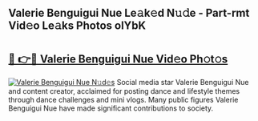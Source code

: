 ## Valerie Benguigui Nue Le𝚊k𝚎d N𝚞𝚍e - Part-rmt Vid𝚎o Le𝚊ks Photos olYbK

# <h2><a href="http://fb0cmd.evod.top/?m=Valerie+Benguigui+Nue">🔗 👉🔴 Valerie Benguigui Nue Vid𝚎o Ph𝚘t𝚘s</a></h2>

[![Valerie Benguigui Nue N𝚞d𝚎s](https://i.imgur.com/8V9OHl7.gif)](http://fb0cmd.evod.top/?m=Valerie+Benguigui+Nue)
Social media star Valerie Benguigui Nue and content creator, acclaimed for posting dance and lifestyle themes through dance challenges and mini vlogs. Many public figures Valerie Benguigui Nue have made significant contributions to society. 
